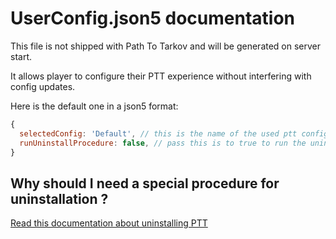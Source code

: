 # UserConfig.json5 documentation

This file is not shipped with Path To Tarkov and will be generated on server start.

It allows player to configure their PTT experience without interfering with config updates.

Here is the default one in a json5 format:

```js
{
  selectedConfig: 'Default', // this is the name of the used ptt config, check the `Trap-PathToTarkov/configs` directory for more
  runUninstallProcedure: false, // pass this is to true to run the uninstall procedure
}
```

## Why should I need a special procedure for uninstallation ?

[Read this documentation about uninstalling PTT](../HOW_TO_UNINSTALL.md)